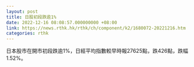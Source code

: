 ```yaml
---
layout: post
title: 日股初段跌逾1%
date: 2022-12-16 08:08:57.000000000 +08:00
link: https://news.rthk.hk/rthk/ch/component/k2/1680072-20221216.htm
categories: rthk
---
```


日本股市在開市初段跌逾1%，日經平均指數較早時報27625點，跌426點，跌幅1.52%。
